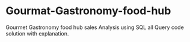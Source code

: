 # Gourmat-Gastronomy-food-hub
Gourmet Gastronomy food hub sales Analysis using SQL
all Query code solution with explanation.
